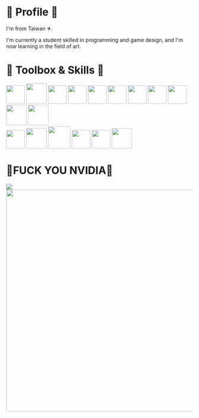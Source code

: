 <h1>🔧 Profile 🔧</h1>
<p><p>I'm from Taiwan ✈︎.</p></p>
<p>I'm currently a student skilled in programming and game design, and I'm now learning in the field of art.</p>
<h1>🧰 Toolbox & Skills 🧰</h1>
<p>
<img src="https://encrypted-tbn0.gstatic.com/images?q=tbn:ANd9GcT0BLiDGu00YvUfOHXSILafaSbsYchE4QfHRw&s" width=50 />
  <img src="https://encrypted-tbn0.gstatic.com/images?q=tbn:ANd9GcSHeXsHepYV6snoukh6yXEfe6cC0AkOZF8PQA&s" width=55 />
  <img src="https://encrypted-tbn0.gstatic.com/images?q=tbn:ANd9GcTREadhYWxcLBoldO_5kFkZWJk_hceOMM1CxQ&s" width=50 />
  <img src="https://cdn4.iconfinder.com/data/icons/logos-and-brands/512/181_Java_logo_logos-512.png" width=50 />
  <img src="https://upload.wikimedia.org/wikipedia/commons/thumb/b/bd/Logo_C_sharp.svg/1200px-Logo_C_sharp.svg.png" width=50 />
  <img src="https://encrypted-tbn0.gstatic.com/images?q=tbn:ANd9GcRFCHi18uXFtRb1_q7pQIVxYlwqvhVzCzZ4PQ&s" width=50 />
  <img src="https://upload.wikimedia.org/wikipedia/commons/thumb/3/38/HTML5_Badge.svg/2048px-HTML5_Badge.svg.png" width=50 />
  <img src="https://upload.wikimedia.org/wikipedia/commons/6/62/CSS3_logo.svg" width=50 />
  <img src="https://upload.wikimedia.org/wikipedia/commons/thumb/6/6a/JavaScript-logo.png/640px-JavaScript-logo.png" width=50 />
  <img src="https://static-00.iconduck.com/assets.00/linux-icon-2048x2048-sy06t4un.png" width=55 />
  <img src="https://go.dev/blog/go-brand/Go-Logo/PNG/Go-Logo_Blue.png" width=55 /><br>
  <img src="https://encrypted-tbn0.gstatic.com/images?q=tbn:ANd9GcQ4V2kn-tebPn0SHU_X7GyyD-PaBvD3dGnZRLjLsnsrQ2GE-CEuGqnWBmcuhVXD7X9wXrA&usqp=CAU" width=50 />
  <img src="https://encrypted-tbn0.gstatic.com/images?q=tbn:ANd9GcRmil3VtGXJ_YJY-JG-K5HYE7y5Qwu5lmhgRgIR_8gEReMdhjPQAM391pBoih0l6YfEuOQ&usqp=CAU" width=55 />
  <img src="https://upload.wikimedia.org/wikipedia/commons/thumb/0/0c/Blender_logo_no_text.svg/512px-Blender_logo_no_text.svg.png" width=60 />
  <img src="https://upload.wikimedia.org/wikipedia/commons/thumb/a/af/Adobe_Photoshop_CC_icon.svg/1200px-Adobe_Photoshop_CC_icon.svg.png" width=50 />
  <img src="https://encrypted-tbn0.gstatic.com/images?q=tbn:ANd9GcRA6kiNWTfkYHcDxY3V4w-NSg69GUKeIE_1DQ&s" width=50 />
  <img src="https://upload.wikimedia.org/wikipedia/commons/thumb/7/73/Calligrakrita-base.svg/640px-Calligrakrita-base.svg.png" width=55 />
</p>
<h1>🖕FUCK YOU NVIDIA🖕</h1>
<img src="https://na.cx/i/SJ2Z2Qm.jpg" />
<img src="https://img.devrant.com/devrant/rant/c_6127842_otsRj.gif" width="600" />

